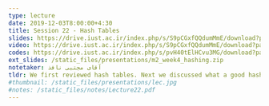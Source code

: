 ```yaml
---
type: lecture
date: 2019-12-03T8:00:00+4:30
title: Session 22 - Hash Tables
slides: https://drive.iust.ac.ir/index.php/s/S9pCGxfQQdumMmE/download?path=%2FSlides&files=S22.pdf
video: https://drive.iust.ac.ir/index.php/s/S9pCGxfQQdumMmE/download?path=%2FVideos&files=S22.mp4
codes: https://drive.iust.ac.ir/index.php/s/pvH40tElHCvu3MG/download?path=%2FCode&files=S22.zip
ext_slides: /static_files/presentations/m2_week4_hashing.zip
notetaker: آقای مجتبی نافذ
tldr: We first reviewed hash tables. Next we discussed what a good hash function looks like. We deomonstrated collision rate of different hash functions (the code is attached). We also discussed how one could use flaws of a hash function for a Denial of Service attack. We introduced what a Universal Family hash function is and introduced a university family hash function for integers and strings. Finally, we demonstrated the Rabin Karp algorithm for string matching using the string hash function introduced earlier to match a pattern of size P against a text of size T in O(P+T) time.
#thumbnail: /static_files/presentations/lec.jpg
#notes: /static_files/notes/Lecture22.pdf
---
```

